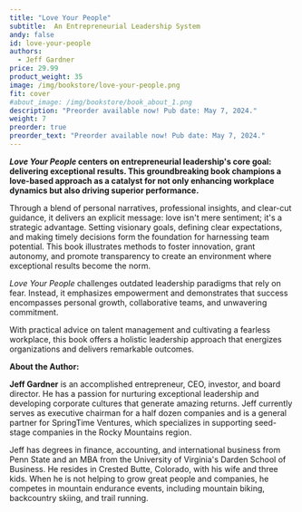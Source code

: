 ```yaml
---
title: "Love Your People"
subtitle:  An Entrepreneurial Leadership System
andy: false
id: love-your-people
authors:
  - Jeff Gardner
price: 29.99
product_weight: 35
image: /img/bookstore/love-your-people.png
fit: cover
#about_image: /img/bookstore/book_about_1.png
description: "Preorder available now! Pub date: May 7, 2024."
weight: 7
preorder: true
preorder_text: "Preorder available now! Pub date: May 7, 2024." 
---
```


***Love Your People* centers on entrepreneurial leadership's core goal: delivering exceptional results. This groundbreaking book champions a love-based approach as a catalyst for not only enhancing workplace dynamics but also driving superior performance.**

Through a blend of personal narratives, professional insights, and clear-cut guidance, it delivers an explicit message: love isn't mere sentiment; it's a strategic advantage. Setting visionary goals, defining clear expectations, and making timely decisions form the foundation for harnessing team potential. This book illustrates methods to foster innovation, grant autonomy, and promote transparency to create an environment where exceptional results become the norm.

*Love Your People* challenges outdated leadership paradigms that rely on fear. Instead, it emphasizes empowerment and demonstrates that success encompasses personal growth, collaborative teams, and unwavering commitment.

With practical advice on talent management and cultivating a fearless workplace, this book offers a holistic leadership approach that energizes organizations and delivers remarkable outcomes.

**About the Author:**

**Jeff Gardner** is an accomplished entrepreneur, CEO, investor, and board director. He has a
passion for nurturing exceptional leadership and developing corporate cultures that generate
amazing returns. Jeff currently serves as executive chairman for a half dozen companies and is a
general partner for SpringTime Ventures, which specializes in supporting seed-stage companies
in the Rocky Mountains region.

Jeff has degrees in finance, accounting, and international business from Penn State and an MBA
from the University of Virginia&#39;s Darden School of Business. He resides in Crested Butte,
Colorado, with his wife and three kids. When he is not helping to grow great people and
companies, he competes in mountain endurance events, including mountain biking,
backcountry skiing, and trail running.

